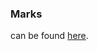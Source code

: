 ### Marks
can be found [here](https://docs.google.com/spreadsheets/d/1pypilGUZZtqcbkB47XVDxR9bTJXDtkMua0cynusP_IQ/edit?usp=sharing).

